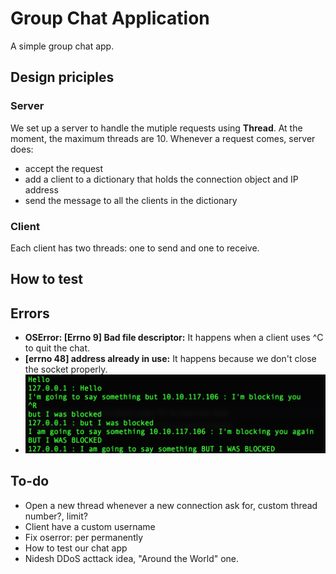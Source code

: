 # Group Chat Application

A simple group chat app.

## Design priciples
### Server
We set up a server to handle the mutiple requests using **Thread**. At the moment, the maximum threads are 10.
Whenever a request comes, server does:
- accept the request
- add a client to a dictionary that holds the connection object and IP address
- send the message to all the clients in the dictionary

### Client
Each client has two threads: one to send and one to receive.

## How to test

## Errors
- **OSError: [Errno 9] Bad file descriptor:** It happens when a client uses ^C to quit the chat.
- **[errno 48] address already in use:** It happens because we don't close the socket properly.
- ![I was blocked](images/i_was_blocked.png)

## To-do
- Open a new thread whenever a new connection ask for, custom thread number?, limit?
- Client have a custom username
- Fix oserror: per permanently
- How to test our chat app
- Nidesh DDoS acttack idea, "Around the World" one.

